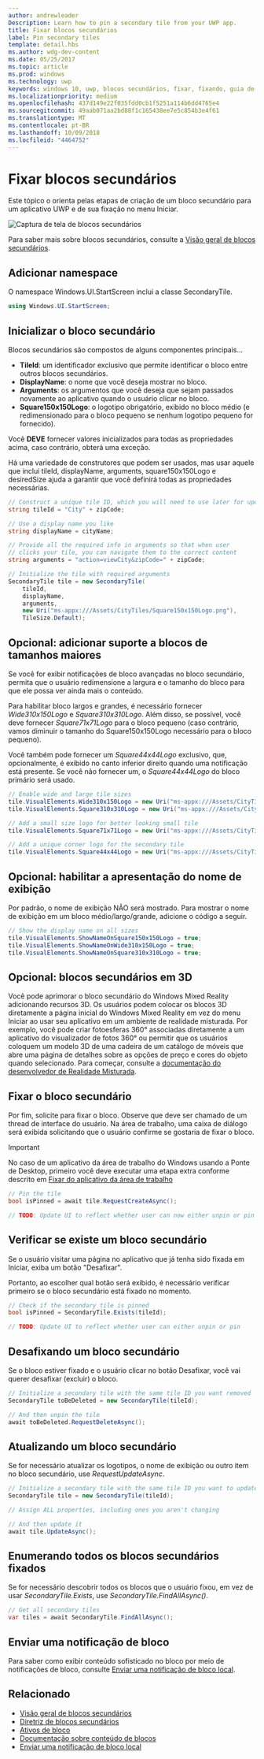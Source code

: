 ```yaml
---
author: andrewleader
Description: Learn how to pin a secondary tile from your UWP app.
title: Fixar blocos secundários
label: Pin secondary tiles
template: detail.hbs
ms.author: wdg-dev-content
ms.date: 05/25/2017
ms.topic: article
ms.prod: windows
ms.technology: uwp
keywords: windows 10, uwp, blocos secundários, fixar, fixando, guia de início rápido, exemplo de código, exemplo, secondarytile
ms.localizationpriority: medium
ms.openlocfilehash: 437d149e22f035fdd0cb1f5251a114b6dd4765e4
ms.sourcegitcommit: 49aab071aa2bd88f1c165438ee7e5c854b3e4f61
ms.translationtype: MT
ms.contentlocale: pt-BR
ms.lasthandoff: 10/09/2018
ms.locfileid: "4464752"
---
```

# <a name="pin-secondary-tiles"></a>Fixar blocos secundários


Este tópico o orienta pelas etapas de criação de um bloco secundário para um aplicativo UWP e de sua fixação no menu Iniciar.

![Captura de tela de blocos secundários](images/secondarytiles.png)

Para saber mais sobre blocos secundários, consulte a [Visão geral de blocos secundários](secondary-tiles.md).


## <a name="add-namespace"></a>Adicionar namespace

O namespace Windows.UI.StartScreen inclui a classe SecondaryTile.

```csharp
using Windows.UI.StartScreen;
```


## <a name="initialize-the-secondary-tile"></a>Inicializar o bloco secundário

Blocos secundários são compostos de alguns componentes principais...

* **TileId**: um identificador exclusivo que permite identificar o bloco entre outros blocos secundários.
* **DisplayName**: o nome que você deseja mostrar no bloco.
* **Arguments**: os argumentos que você deseja que sejam passados novamente ao aplicativo quando o usuário clicar no bloco.
* **Square150x150Logo**: o logotipo obrigatório, exibido no bloco médio (e redimensionado para o bloco pequeno se nenhum logotipo pequeno for fornecido).

Você **DEVE** fornecer valores inicializados para todas as propriedades acima, caso contrário, obterá uma exceção.

Há uma variedade de construtores que podem ser usados, mas usar aquele que inclui tileId, displayName, arguments, square150x150Logo e desiredSize ajuda a garantir que você definirá todas as propriedades necessárias.

```csharp
// Construct a unique tile ID, which you will need to use later for updating the tile
string tileId = "City" + zipCode;

// Use a display name you like
string displayName = cityName;

// Provide all the required info in arguments so that when user
// clicks your tile, you can navigate them to the correct content
string arguments = "action=viewCity&zipCode=" + zipCode;

// Initialize the tile with required arguments
SecondaryTile tile = new SecondaryTile(
    tileId,
    displayName,
    arguments,
    new Uri("ms-appx:///Assets/CityTiles/Square150x150Logo.png"),
    TileSize.Default);
```


## <a name="optional-add-support-for-larger-tile-sizes"></a>Opcional: adicionar suporte a blocos de tamanhos maiores

Se você for exibir notificações de bloco avançadas no bloco secundário, permita que o usuário redimensione a largura e o tamanho do bloco para que ele possa ver ainda mais o conteúdo.

Para habilitar bloco largos e grandes, é necessário fornecer *Wide310x150Logo* e *Square310x310Logo*. Além disso, se possível, você deve fornecer *Square71x71Logo* para o bloco pequeno (caso contrário, vamos diminuir o tamanho do Square150x150Logo necessário para o bloco pequeno).

Você também pode fornecer um *Square44x44Logo* exclusivo, que, opcionalmente, é exibido no canto inferior direito quando uma notificação está presente. Se você não fornecer um, o *Square44x44Logo* do bloco primário será usado.

```csharp
// Enable wide and large tile sizes
tile.VisualElements.Wide310x150Logo = new Uri("ms-appx:///Assets/CityTiles/Wide310x150Logo.png");
tile.VisualElements.Square310x310Logo = new Uri("ms-appx:///Assets/CityTiles/Square310x310Logo.png");

// Add a small size logo for better looking small tile
tile.VisualElements.Square71x71Logo = new Uri("ms-appx:///Assets/CityTiles/Square71x71Logo.png");

// Add a unique corner logo for the secondary tile
tile.VisualElements.Square44x44Logo = new Uri("ms-appx:///Assets/CityTiles/Square44x44Logo.png");
```


## <a name="optional-enable-showing-the-display-name"></a>Opcional: habilitar a apresentação do nome de exibição

Por padrão, o nome de exibição NÃO será mostrado. Para mostrar o nome de exibição em um bloco médio/largo/grande, adicione o código a seguir.

```csharp
// Show the display name on all sizes
tile.VisualElements.ShowNameOnSquare150x150Logo = true;
tile.VisualElements.ShowNameOnWide310x150Logo = true;
tile.VisualElements.ShowNameOnSquare310x310Logo = true;
```


## <a name="optional-3d-secondary-tiles"></a>Opcional: blocos secundários em 3D
Você pode aprimorar o bloco secundário do Windows Mixed Reality adicionando recursos 3D. Os usuários podem colocar os blocos 3D diretamente a página inicial do Windows Mixed Reality em vez do menu Iniciar ao usar seu aplicativo em um ambiente de realidade misturada. Por exemplo, você pode criar fotoesferas 360° associadas diretamente a um aplicativo do visualizador de fotos 360° ou permitir que os usuários coloquem um modelo 3D de uma cadeira de um catálogo de móveis que abre uma página de detalhes sobre as opções de preço e cores do objeto quando selecionado. Para começar, consulte a [documentação do desenvolvedor de Realidade Misturada](https://developer.microsoft.com/windows/mixed-reality/implementing_3d_deep_links_for_your_app_in_the_windows_mixed_reality_home).



## <a name="pin-the-secondary-tile"></a>Fixar o bloco secundário

Por fim, solicite para fixar o bloco. Observe que deve ser chamado de um thread de interface do usuário. Na área de trabalho, uma caixa de diálogo será exibida solicitando que o usuário confirme se gostaria de fixar o bloco.

> [!IMPORTANT]
> No caso de um aplicativo da área de trabalho do Windows usando a Ponte de Desktop, primeiro você deve executar uma etapa extra conforme descrito em [Fixar do aplicativo da área de trabalho](secondary-tiles-desktop-pinning.md)

```csharp
// Pin the tile
bool isPinned = await tile.RequestCreateAsync();

// TODO: Update UI to reflect whether user can now either unpin or pin
```


## <a name="check-if-a-secondary-tile-exists"></a>Verificar se existe um bloco secundário

Se o usuário visitar uma página no aplicativo que já tenha sido fixada em Iniciar, exiba um botão "Desafixar".

Portanto, ao escolher qual botão será exibido, é necessário verificar primeiro se o bloco secundário está fixado no momento.

```csharp
// Check if the secondary tile is pinned
bool isPinned = SecondaryTile.Exists(tileId);

// TODO: Update UI to reflect whether user can either unpin or pin
```


## <a name="unpinning-a-secondary-tile"></a>Desafixando um bloco secundário

Se o bloco estiver fixado e o usuário clicar no botão Desafixar, você vai querer desafixar (excluir) o bloco.

```csharp
// Initialize a secondary tile with the same tile ID you want removed
SecondaryTile toBeDeleted = new SecondaryTile(tileId);

// And then unpin the tile
await toBeDeleted.RequestDeleteAsync();
```


## <a name="updating-a-secondary-tile"></a>Atualizando um bloco secundário

Se for necessário atualizar os logotipos, o nome de exibição ou outro item no bloco secundário, use *RequestUpdateAsync*.

```csharp
// Initialize a secondary tile with the same tile ID you want to update
SecondaryTile tile = new SecondaryTile(tileId);

// Assign ALL properties, including ones you aren't changing

// And then update it
await tile.UpdateAsync();
```


## <a name="enumerating-all-pinned-secondary-tiles"></a>Enumerando todos os blocos secundários fixados

Se for necessário descobrir todos os blocos que o usuário fixou, em vez de usar *SecondaryTile.Exists*, use *SecondaryTile.FindAllAsync()*.

```csharp
// Get all secondary tiles
var tiles = await SecondaryTile.FindAllAsync();
```


## <a name="send-a-tile-notification"></a>Enviar uma notificação de bloco

Para saber como exibir conteúdo sofisticado no bloco por meio de notificações de bloco, consulte [Enviar uma notificação de bloco local](sending-a-local-tile-notification.md).


## <a name="related"></a>Relacionado

* [Visão geral de blocos secundários](secondary-tiles.md)
* [Diretriz de blocos secundários](secondary-tiles-guidance.md)
* [Ativos de bloco](app-assets.md)
* [Documentação sobre conteúdo de blocos](create-adaptive-tiles.md)
* [Enviar uma notificação de bloco local](sending-a-local-tile-notification.md)
